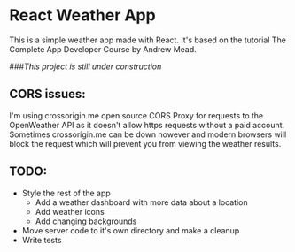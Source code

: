 # React Weather App

This is a simple weather app made with React. 
It's based on the tutorial The Complete App Developer Course by Andrew Mead.



###*This project is still under construction*



## CORS issues:
I'm using crossorigin.me open source CORS Proxy for requests to the OpenWeather API as it doesn't allow https requests without a paid account. Sometimes crossorigin.me can be down however and modern browsers will block the request which will prevent you from viewing the weather results.

## TODO:
* Style the rest of the app
    * Add a weather dashboard with more data about a location
    * Add weather icons
    * Add changing backgrounds
* Move server code to it's own directory and make a cleanup
* Write tests